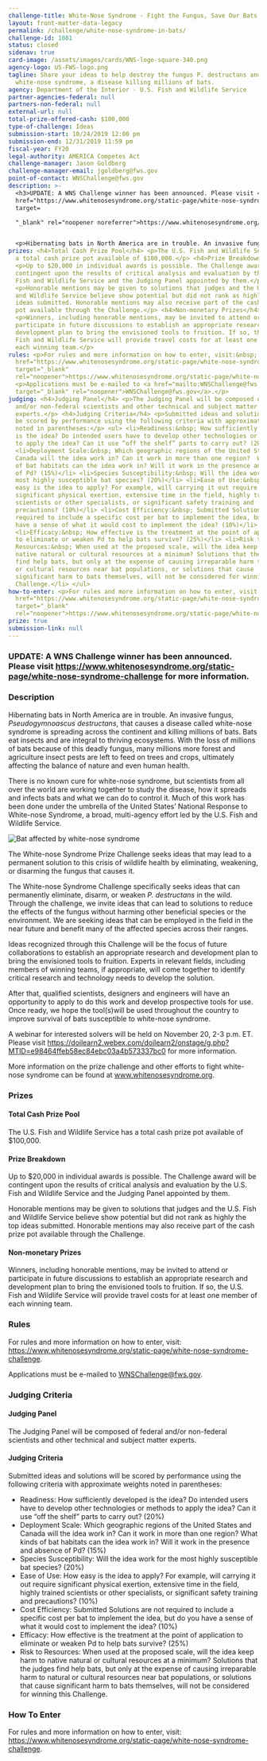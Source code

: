 ```yaml
---
challenge-title: White-Nose Syndrome - Fight the Fungus, Save Our Bats
layout: front-matter-data-legacy
permalink: /challenge/white-nose-syndrome-in-bats/
challenge-id: 1081
status: closed
sidenav: true
card-image: /assets/images/cards/WNS-logo-square-340.png
agency-logo: US-FWS-logo.png
tagline: Share your ideas to help destroy the fungus P. destructans and combat
  white-nose syndrome, a disease killing millions of bats.
agency: Department of the Interior - U.S. Fish and Wildlife Service
partner-agencies-federal: null
partners-non-federal: null
external-url: null
total-prize-offered-cash: $100,000
type-of-challenge: Ideas
submission-start: 10/24/2019 12:00 pm
submission-end: 12/31/2019 11:59 pm
fiscal-year: FY20
legal-authority: AMERICA Competes Act
challenge-manager: Jason Goldberg
challenge-manager-email: jgoldberg@fws.gov
point-of-contact: WNSChallenge@fws.gov
description: >-
  <h3>UPDATE: A WNS Challenge winner has been announced. Please visit <a
  href="https://www.whitenosesyndrome.org/static-page/white-nose-syndrome-challenge"
  target=

  "_blank" rel="noopener noreferrer">https://www.whitenosesyndrome.org/static-page/white-nose-syndrome-challenge</a> for more information.</h3>


  <p>Hibernating bats in North America are in trouble. An invasive fungus, <em>Pseudogymnoascus destructans</em>, that causes a disease called white-nose syndrome is spreading across the continent and killing millions of bats. Bats eat insects and are integral to thriving ecosystems. With the loss of millions of bats because of this deadly fungus, many millions more forest and agriculture insect pests are left to feed on trees and crops, ultimately affecting the balance of nature and even human health.</p> <p>There is no known cure for white-nose syndrome, but scientists from all over the world are working together to study the disease, how it spreads and infects bats and what we can do to control it. Much of this work has been done under the umbrella of the United States’ National Response to White-nose Syndrome, a broad, multi-agency effort led by the U.S. Fish and Wildlife Service.</p> <p><img src="{{ site.baseurl }}/assets/images/challenge-content/Bat-image-2.jpg" alt="Bat affected by white-nose syndrome"></p> <p>The White-nose Syndrome Prize Challenge seeks ideas that may lead to a permanent solution to this crisis of wildlife health by eliminating, weakening, or disarming the fungus that causes it.</p> <p>The White-nose Syndrome Challenge specifically seeks ideas that can permanently eliminate, disarm, or weaken <em>P. destructans</em> in the wild. Through the challenge, we invite ideas that can lead to solutions to reduce the effects of the fungus without harming other beneficial species or the environment. We are seeking ideas that can be employed in the field in the near future and benefit many of the affected species across their ranges.</p> <p>Ideas recognized through this Challenge will be the focus of future collaborations to establish an appropriate research and development plan to bring the envisioned tools to fruition. Experts in relevant fields, including members of winning teams, if appropriate, will come together to identify critical research and technology needs to develop the solution.</p> <p>After that, qualified scientists, designers and engineers will have an opportunity to apply to do this work and develop prospective tools for use. Once ready, we hope the tool(s)will be used throughout the country to improve survival of bats susceptible to white-nose syndrome.</p> <p>A webinar for interested solvers will be held on November 20, 2-3 p.m. ET. Please visit <a href="https://doilearn2.webex.com/doilearn2/onstage/g.php?MTID=e98464ffeb58ec84ebc03a4b573337bc0" target="_blank" rel="noopener">https://doilearn2.webex.com/doilearn2/onstage/g.php?MTID=e98464ffeb58ec84ebc03a4b573337bc0</a> for more information.</p> <p>More information on the prize challenge and other efforts to fight white-nose syndrome can be found at <a href="http://www.whitenosesyndrome.org" target="_blank" ref="noopener">www.whitenosesyndrome.org</a>.</p>
prizes: <h4>Total Cash Prize Pool</h4> <p>The U.S. Fish and Wildlife Service has
  a total cash prize pot available of $100,000.</p> <h4>Prize Breakdown</h4>
  <p>Up to $20,000 in individual awards is possible. The Challenge award will be
  contingent upon the results of critical analysis and evaluation by the U.S.
  Fish and Wildlife Service and the Judging Panel appointed by them.</p>
  <p>Honorable mentions may be given to solutions that judges and the U.S. Fish
  and Wildlife Service believe show potential but did not rank as highly the top
  ideas submitted. Honorable mentions may also receive part of the cash prize
  pot available through the Challenge.</p> <h4>Non-monetary Prizes</h4>
  <p>Winners, including honorable mentions, may be invited to attend or
  participate in future discussions to establish an appropriate research and
  development plan to bring the envisioned tools to fruition. If so, the U.S.
  Fish and Wildlife Service will provide travel costs for at least one member of
  each winning team.</p>
rules: <p>For rules and more information on how to enter, visit:&nbsp; <a
  href="https://www.whitenosesyndrome.org/static-page/white-nose-syndrome-challenge"
  target="_blank"
  rel="noopener">https://www.whitenosesyndrome.org/static-page/white-nose-syndrome-challenge</a>.</p>
  <p>Applications must be e-mailed to <a href="mailto:WNSChallenge@fws.gov"
  target="_blank" rel="noopener">WNSChallenge@fws.gov</a>.</p>
judging: <h4>Judging Panel</h4> <p>The Judging Panel will be composed of federal
  and/or non-federal scientists and other technical and subject matter
  experts.</p> <h4>Judging Criteria</h4> <p>Submitted ideas and solutions will
  be scored by performance using the following criteria with approximate weights
  noted in parentheses:</p> <ul> <li>Readiness:&nbsp; How sufficiently developed
  is the idea? Do intended users have to develop other technologies or methods
  to apply the idea? Can it use “off the shelf” parts to carry out? (20%)</li>
  <li>Deployment Scale:&nbsp; Which geographic regions of the United States and
  Canada will the idea work in? Can it work in more than one region?  What kinds
  of bat habitats can the idea work in? Will it work in the presence and absence
  of Pd? (15%)</li> <li>Species Susceptibility:&nbsp; Will the idea work for the
  most highly susceptible bat species? (20%)</li> <li>Ease of Use:&nbsp; How
  easy is the idea to apply? For example, will carrying it out require
  significant physical exertion, extensive time in the field, highly trained
  scientists or other specialists, or significant safety training and
  precautions? (10%)</li> <li>Cost Efficiency:&nbsp; Submitted Solutions are not
  required to include a specific cost per bat to implement the idea, but do you
  have a sense of what it would cost to implement the idea? (10%)</li>
  <li>Efficacy:&nbsp; How effective is the treatment at the point of application
  to eliminate or weaken Pd to help bats survive? (25%)</li> <li>Risk to
  Resources:&nbsp; When used at the proposed scale, will the idea keep harm to
  native natural or cultural resources at a minimum? Solutions that the judges
  find help bats, but only at the expense of causing irreparable harm to natural
  or cultural resources near bat populations, or solutions that cause
  significant harm to bats themselves, will not be considered for winning this
  Challenge.</li> </ul>
how-to-enter: <p>For rules and more information on how to enter, visit:&nbsp; <a
  href="https://www.whitenosesyndrome.org/static-page/white-nose-syndrome-challenge"
  target="_blank"
  rel="noopener">https://www.whitenosesyndrome.org/static-page/white-nose-syndrome-challenge</a>.</p>
prize: true
submission-link: null
---
```


<h3>UPDATE: A WNS Challenge winner has been announced. Please visit <a href="https://www.whitenosesyndrome.org/static-page/white-nose-syndrome-challenge" target=
"_blank" rel="noopener noreferrer">https://www.whitenosesyndrome.org/static-page/white-nose-syndrome-challenge</a> for more information.</h3>

<!-- Description start -->
### Description


<p>Hibernating bats in North America are in trouble. An invasive fungus, <em>Pseudogymnoascus destructans</em>, that causes a disease called white-nose syndrome is spreading across the continent and killing millions of bats. Bats eat insects and are integral to thriving ecosystems. With the loss of millions of bats because of this deadly fungus, many millions more forest and agriculture insect pests are left to feed on trees and crops, ultimately affecting the balance of nature and even human health.</p>
<p>There is no known cure for white-nose syndrome, but scientists from all over the world are working together to study the disease, how it spreads and infects bats and what we can do to control it. Much of this work has been done under the umbrella of the United States’ National Response to White-nose Syndrome, a broad, multi-agency effort led by the U.S. Fish and Wildlife Service.</p>
<p><img src="{{ site.baseurl }}/assets/images/challenge-content/Bat-image-2.jpg" alt="Bat affected by white-nose syndrome"></p>
<p>The White-nose Syndrome Prize Challenge seeks ideas that may lead to a permanent solution to this crisis of wildlife health by eliminating, weakening, or disarming the fungus that causes it.</p>
<p>The White-nose Syndrome Challenge specifically seeks ideas that can permanently eliminate, disarm, or weaken <em>P. destructans</em> in the wild. Through the challenge, we invite ideas that can lead to solutions to reduce the effects of the fungus without harming other beneficial species or the environment. We are seeking ideas that can be employed in the field in the near future and benefit many of the affected species across their ranges.</p>
<p>Ideas recognized through this Challenge will be the focus of future collaborations to establish an appropriate research and development plan to bring the envisioned tools to fruition. Experts in relevant fields, including members of winning teams, if appropriate, will come together to identify critical research and technology needs to develop the solution.</p>
<p>After that, qualified scientists, designers and engineers will have an opportunity to apply to do this work and develop prospective tools for use. Once ready, we hope the tool(s)will be used throughout the country to improve survival of bats susceptible to white-nose syndrome.</p>
<p>A webinar for interested solvers will be held on November 20, 2-3 p.m. ET. Please visit <a href="https://doilearn2.webex.com/doilearn2/onstage/g.php?MTID=e98464ffeb58ec84ebc03a4b573337bc0" target="_blank" rel="noopener">https://doilearn2.webex.com/doilearn2/onstage/g.php?MTID=e98464ffeb58ec84ebc03a4b573337bc0</a> for more information.</p>
<p>More information on the prize challenge and other efforts to fight white-nose syndrome can be found at <a href="http://www.whitenosesyndrome.org" target="_blank" ref="noopener">www.whitenosesyndrome.org</a>.</p>

<!-- Prizes start -->
### Prizes


<h4>Total Cash Prize Pool</h4>
<p>The U.S. Fish and Wildlife Service has a total cash prize pot available of $100,000.</p>
<h4>Prize Breakdown</h4>
<p>Up to $20,000 in individual awards is possible. The Challenge award will be contingent upon the results of critical analysis and evaluation by the U.S. Fish and Wildlife Service and the Judging Panel appointed by them.</p>
<p>Honorable mentions may be given to solutions that judges and the U.S. Fish and Wildlife Service believe show potential but did not rank as highly the top ideas submitted. Honorable mentions may also receive part of the cash prize pot available through the Challenge.</p>
<h4>Non-monetary Prizes</h4>
<p>Winners, including honorable mentions, may be invited to attend or participate in future discussions to establish an appropriate research and development plan to bring the envisioned tools to fruition. If so, the U.S. Fish and Wildlife Service will provide travel costs for at least one member of each winning team.</p>

<!-- Rules start -->
### Rules 


<p>For rules and more information on how to enter, visit: <a href="https://www.whitenosesyndrome.org/static-page/white-nose-syndrome-challenge" target="_blank" rel="noopener">https://www.whitenosesyndrome.org/static-page/white-nose-syndrome-challenge</a>.</p>

<p>Applications must be e-mailed to <a href="mailto:WNSChallenge@fws.gov" target="_blank" rel="noopener">WNSChallenge@fws.gov</a>.</p>

<!-- Judging start -->
### Judging Criteria


<h4>Judging Panel</h4>
<p>The Judging Panel will be composed of federal and/or non-federal scientists and other technical and subject matter experts.</p>
<h4>Judging Criteria</h4>
<p>Submitted ideas and solutions will be scored by performance using the following criteria with approximate weights noted in parentheses:</p>
<ul>
<li>Readiness: How sufficiently developed is the idea? Do intended users have to develop other technologies or methods to apply the idea? Can it use “off the shelf” parts to carry out? (20%)</li>
<li>Deployment Scale: Which geographic regions of the United States and Canada will the idea work in? Can it work in more than one region?  What kinds of bat habitats can the idea work in? Will it work in the presence and absence of Pd? (15%)</li>
<li>Species Susceptibility: Will the idea work for the most highly susceptible bat species? (20%)</li>
<li>Ease of Use: How easy is the idea to apply? For example, will carrying it out require significant physical exertion, extensive time in the field, highly trained scientists or other specialists, or significant safety training and precautions? (10%)</li>
<li>Cost Efficiency: Submitted Solutions are not required to include a specific cost per bat to implement the idea, but do you have a sense of what it would cost to implement the idea? (10%)</li>
<li>Efficacy: How effective is the treatment at the point of application to eliminate or weaken Pd to help bats survive? (25%)</li>
<li>Risk to Resources: When used at the proposed scale, will the idea keep harm to native natural or cultural resources at a minimum? Solutions that the judges find help bats, but only at the expense of causing irreparable harm to natural or cultural resources near bat populations, or solutions that cause significant harm to bats themselves, will not be considered for winning this Challenge.</li>
</ul>

<!--  How To Enter start -->
### How To Enter


<p>For rules and more information on how to enter, visit: <a href="https://www.whitenosesyndrome.org/static-page/white-nose-syndrome-challenge" target="_blank" rel="noopener">https://www.whitenosesyndrome.org/static-page/white-nose-syndrome-challenge</a>.</p>

